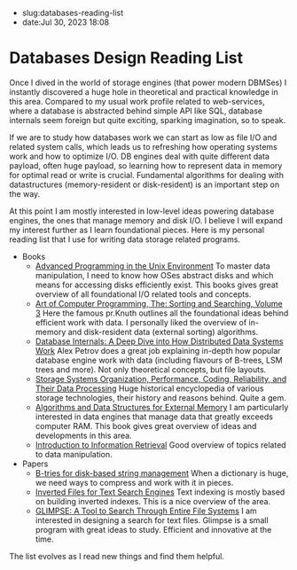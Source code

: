 - slug:databases-reading-list
- date:Jul 30, 2023 18:08

# Databases Design Reading List

Once I dived in the world of storage engines (that power modern DBMSes) I instantly discovered a huge hole in
theoretical and practical knowledge in this area. Compared to my usual work profile related to web-services, where a
database is abstracted behind simple API like SQL, database internals seem foreign but quite exciting, sparking
imagination, so to speak.

If we are to study how databases work we can start as low as file I/O and related system calls, which leads us to
refreshing how operating systems work and how to optimize I/O. DB engines deal with quite different data payload, often
huge payload, so learning how to represent data in memory for optimal read or write is crucial. Fundamental algorithms
for dealing with datastructures (memory-resident or disk-resident) is an important step on the way.

At this point I am mostly interested in low-level ideas powering database engines, the ones that manage memory and disk
I/O. I believe I will expand my interest further as I learn foundational pieces. Here is my personal reading list that I
use for writing data storage related programs.

- Books
    - [Advanced Programming in the Unix Environment](https://www.amazon.com/Advanced-Programming-UNIX-Environment-3rd/dp/0321637739)
      To master data manipulation, I need to know how OSes abstract disks and which means for accessing disks
      efficiently exist. This books gives great overview of all foundational I/O related tools and concepts.
    - [Art of Computer Programming, The: Sorting and Searching, Volume 3](https://www.amazon.com/Art-Computer-Programming-Sorting-Searching/dp/0201896850)
      Here the famous pr.Knuth outlines all the foundational ideas behind efficient work with data. I personally liked
      the overview of in-memory and disk-resident data (external sorting) algorithms.
    - [Database Internals: A Deep Dive into How Distributed Data Systems Work](https://www.amazon.com/Database-Internals-Deep-Distributed-Systems/dp/1492040347/ref=sr_1_1?keywords=database+internals&sr=8-1)
      Alex Petrov does a great job explaining in-depth how popular database engine work with data (including flavours of
      B-trees, LSM trees and more). Not only theoretical concepts, but file layouts.
    - [Storage Systems Organization, Performance, Coding, Reliability, and Their Data Processing](https://www.amazon.com/Storage-Systems-Organization-Performance-Reliability/dp/0323907962)
      Huge historical encyclopedia of various storage technologies, their history and reasons behind. Quite a gem.
    - [Algorithms and Data Structures for External Memory](https://www.nowpublishers.com/article/Details/TCS-014)
      I am particularly interested in data engines that manage data that greatly exceeds computer RAM. This book gives
      great overview of ideas and developments in this area.
    - [Introduction to Information Retrieval](https://www.amazon.com/Introduction-Information-Retrieval-Christopher-Manning/dp/0521865719)
      Good overview of topics related to data manipulation.
- Papers
    - [B-tries for disk-based string management](https://people.eng.unimelb.edu.au/jzobel/fulltext/vldbj09.pdf) When a
      dictionary is huge, we need ways to compress and work with it in pieces.
    - [Inverted Files for Text Search Engines](https://dl.acm.org/doi/10.1145/1132956.1132959) Text indexing is mostly
      based on building inverted indexes. This is a nice overview of the area.
    - [GLIMPSE: A Tool to Search Through Entire File Systems](https://dl.acm.org/doi/10.5555/1267074.1267078) I am
      interested in designing a search for text files. Glimpse is a small program with great ideas to study. Efficient
      and innovative at the time.

The list evolves as I read new things and find them helpful.